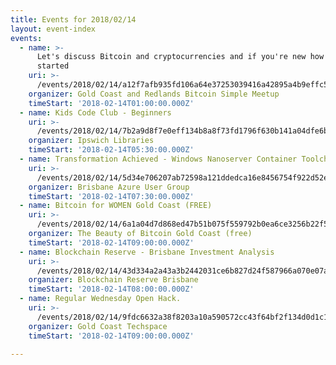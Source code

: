 ```yaml
---
title: Events for 2018/02/14
layout: event-index
events:
  - name: >-
      Let's discuss Bitcoin and cryptocurrencies and if you're new how to get
      started
    uri: >-
      /events/2018/02/14/a12f7afb935fd106a64e37253039416a42895a4b9effc5028fd4da8a723318f5
    organizer: Gold Coast and Redlands Bitcoin Simple Meetup
    timeStart: '2018-02-14T01:00:00.000Z'
  - name: Kids Code Club - Beginners
    uri: >-
      /events/2018/02/14/7b2a9d8f7e0eff134b8a8f73fd1796f630b141a04dfe6ba0b5e31af85bd5b84e
    organizer: Ipswich Libraries
    timeStart: '2018-02-14T05:30:00.000Z'
  - name: Transformation Achieved - Windows Nanoserver Container Toolchain on Azure
    uri: >-
      /events/2018/02/14/5d34e706207ab72598a121ddedca16e8456754f922d52e730f2566e91fe69608
    organizer: Brisbane Azure User Group
    timeStart: '2018-02-14T07:30:00.000Z'
  - name: Bitcoin for WOMEN Gold Coast (FREE)
    uri: >-
      /events/2018/02/14/6a1a04d7d868ed47b51b075f559792b0ea6ce3256b22f5b3ee197bc13b56c761
    organizer: The Beauty of Bitcoin Gold Coast (free)
    timeStart: '2018-02-14T09:00:00.000Z'
  - name: Blockchain Reserve - Brisbane Investment Analysis
    uri: >-
      /events/2018/02/14/43d334a2a43a3b2442031ce6b827d24f587966a070e07ad420770eb818df13b2
    organizer: Blockchain Reserve Brisbane
    timeStart: '2018-02-14T08:00:00.000Z'
  - name: Regular Wednesday Open Hack.
    uri: >-
      /events/2018/02/14/9fdc6632a38f8203a10a590572cc43f64bf2f134d0d1c138b098436a6274aca7
    organizer: Gold Coast Techspace
    timeStart: '2018-02-14T09:00:00.000Z'

---
```


